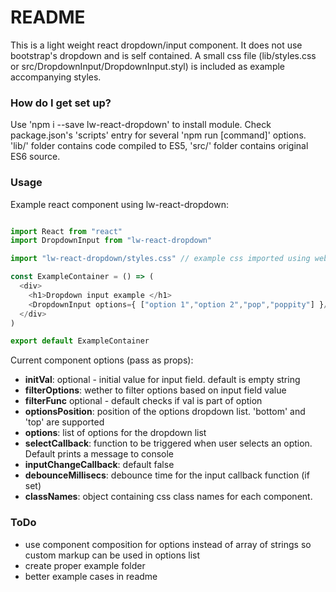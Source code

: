 # README #

This is a light weight react dropdown/input component.
It does not use bootstrap's dropdown and is self contained.
A small css file (lib/styles.css or src/DropdownInput/DropdownInput.styl) is included as example accompanying styles.


### How do I get set up? ###

Use 'npm i --save lw-react-dropdown' to install module.
Check package.json's 'scripts' entry for several 'npm run [command]' options.
'lib/' folder contains code compiled to ES5, 'src/' folder contains original ES6 source.

### Usage ###
Example react component using lw-react-dropdown:

```js

import React from "react"
import DropdownInput from "lw-react-dropdown"

import "lw-react-dropdown/styles.css" // example css imported using webpack's loader

const ExampleContainer = () => (
  <div>
    <h1>Dropdown input example </h1>
    <DropdownInput options={ ["option 1","option 2","pop","poppity"] }/>
  </div>
)

export default ExampleContainer

```

Current component options (pass as props):

* **initVal**: optional - initial value for input field. default is empty string
* **filterOptions**: wether to filter options based on input field value
* **filterFunc** optional - default checks if val is part of option
* **optionsPosition**: position of the options dropdown list. 'bottom' and 'top' are supported
* **options**: list of options for the dropdown list
* **selectCallback**: function to be triggered when user selects an option. Default prints a message to console
* **inputChangeCallback**: default false
* **debounceMillisecs**: debounce time for the input callback function (if set)
* **classNames**: object containing css class names for each component.

### ToDo ###
- use component composition for options instead of array of strings so custom markup can be used in options list
- create proper example folder
- better example cases in readme

